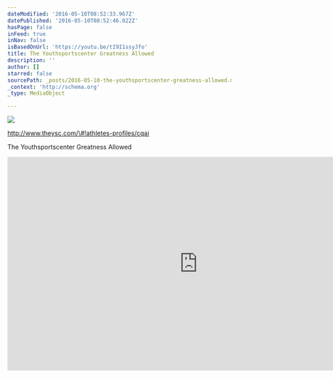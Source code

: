 ```yaml
---
dateModified: '2016-05-10T08:52:33.967Z'
datePublished: '2016-05-10T08:52:46.022Z'
hasPage: false
inFeed: true
inNav: false
isBasedOnUrl: 'https://youtu.be/tI9I1ssyJfo'
title: The Youthsportscenter Greatness Allowed
description: ''
author: []
starred: false
sourcePath: _posts/2016-05-10-the-youthsportscenter-greatness-allowed.md
_context: 'http://schema.org'
_type: MediaObject

---
```

![](https://the-grid-user-content.s3-us-west-2.amazonaws.com/e7f1c6cc-0a62-4e9b-b3e8-0f6f8c94f2b4.png)

http://www.theysc.com/\#!athletes-profiles/cqai

The Youthsportscenter Greatness Allowed

<iframe src="https://cdn.embedly.com/widgets/media.html?url=https://ipv4.google.com/sorry/IndexRedirect?continue=https://www.youtube.com/watch?v=tI9I1ssyJfo&amp;feature=youtu.be&amp;q=CGMSBDbMFPkY6bnGuQUiGQDxp4NLVlqx1rMZzC7OX4nfjhiioCYZ5a0&amp;src=http://www.youtube.com/embed/None&amp;type=text/html&amp;key=b7d04c9b404c499eba89ee7072e1c4f7&amp;schema=google" width="854" height="480" scrolling="no" frameborder="0" allowfullscreen="" style=""></iframe>